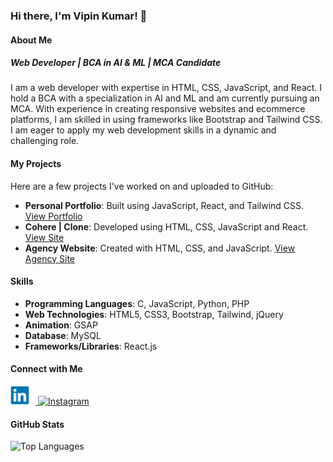 ### Hi there, I'm Vipin Kumar! 👋

#### About Me

##### Web Developer | BCA in AI & ML | MCA Candidate
I am a web developer with expertise in HTML, CSS, JavaScript, and React. I hold a BCA with a specialization in AI and ML and am currently pursuing an MCA. With experience in creating responsive websites and ecommerce platforms, I am skilled in using frameworks like Bootstrap and Tailwind CSS. I am eager to apply my web development skills in a dynamic and challenging role.


#### My Projects

Here are a few projects I've worked on and uploaded to GitHub:

- **Personal Portfolio**: Built using JavaScript, React, and Tailwind CSS. [View Portfolio](https://vipin-portfolio-omega.vercel.app/)
- **Cohere | Clone**: Developed using HTML, CSS, JavaScript and React. [View Site](https://cohere-clone.vercel.app/)
- **Agency Website**: Created with HTML, CSS, and JavaScript. [View Agency Site](https://github.com/VipinKumar-70/agency-website)

#### Skills

- **Programming Languages**: C, JavaScript, Python, PHP
- **Web Technologies**: HTML5, CSS3, Bootstrap, Tailwind, jQuery
- **Animation**: GSAP
- **Database**: MySQL
- **Frameworks/Libraries**: React.js

#### Connect with Me

<p align="left">
  <a href="https://linkedin.com/in/vipinkumar70" target="_blank">
    <img src="https://raw.githubusercontent.com/devicons/devicon/master/icons/linkedin/linkedin-original.svg" alt="LinkedIn" height="30" width="30" style="margin-right: 10px;" />
  </a>
  <a href="https://instagram.com/vipinkumar__70" target="_blank">
    <img src="https://upload.wikimedia.org/wikipedia/commons/a/a5/Instagram_icon.png" alt="Instagram" height="30" width="30" style="margin-right: 10px;" />
  </a>
</p>

#### GitHub Stats

<p align="left">
  <img src="https://github-readme-stats.vercel.app/api/top-langs/?username=vipinkumar-70&layout=compact&theme=dark" alt="Top Languages" />
</p>
